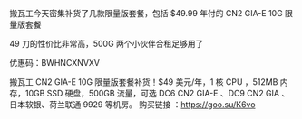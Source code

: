 
搬瓦工今天密集补货了几款限量版套餐，包括 $49.99 年付的 CN2 GIA-E 10G 限量版套餐

49 刀的性价比非常高，500G 两个小伙伴合租足够用了

优惠码：BWHNCXNVXV

搬瓦工 CN2 GIA-E 10G 限量版套餐补货！$49 美元/年，1 核 CPU ，512MB 内存，10GB SSD 硬盘，500GB 流量，可选 DC6 CN2 GIA-E 、DC9 CN2 GIA 、日本软银、荷兰联通 9929 等机房。
购买链接 ：https://goo.su/K6vo

